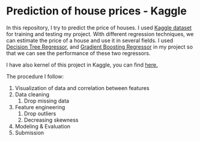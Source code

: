 # Prediction of house prices - Kaggle

In this repository, I try to predict the price of houses. I used [Kaggle dataset](https://www.kaggle.com/c/house-prices-advanced-regression-techniques/data) for training and testing my project. With different regression techniques, we can estimate the price of a house and use it in several fields. I used [Decision Tree Regressor](https://scikit-learn.org/stable/modules/generated/sklearn.tree.DecisionTreeRegressor.html), and [Gradient Boosting Regressor](https://scikit-learn.org/stable/modules/generated/sklearn.ensemble.GradientBoostingRegressor.html?highlight=gradient#sklearn.ensemble.GradientBoostingRegressor) in my project so that we can see the performance of these two regressors.

I have also kernel of this project in Kaggle, you can find [here.](https://www.kaggle.com/afraakbas/kernel6f1a8ea054/notebook)

The procedure I follow:
          
1. Visualization of data and correlation between features
2. Data cleaning
     1. Drop missing data
3. Feature engineering
     1. Drop outliers
     2. Decreasing skewness 
4. Modeling & Evaluation
5. Submission
